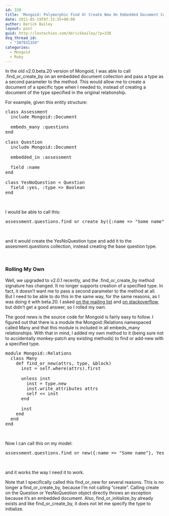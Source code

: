 ```yaml
---
id: 338
title: 'Mongoid: Polymorphic Find Or Create New On Embedded Document Collections'
date: 2011-05-19T07:15:55+00:00
author: Derick Bailey
layout: post
guid: http://lostechies.com/derickbailey/?p=338
dsq_thread_id:
  - "307931359"
categories:
  - Mongoid
  - Ruby
---
```

In the old v2.0.beta.20 version of Mongoid, I was able to call .find\_or\_create_by on an embedded document collection and pass a type as a second parameter to the method. This would allow me to create a document of a specific type when I needed to, instead of creating a document of the type specified in the original relationship.

For example, given this entity structure:

<pre class="brush:ruby">class Assessment
  include Mongoid::Document

  embeds_many :questions
end

class Question
  include Mongoid::Document
  
  embedded_in :assessment

  field :name
end

class YesNoQuestion &lt; Question
  field :yes, :type =&gt; Boolean
end
</pre>

 

I would be able to call this:

<pre class="brush:ruby">assessment.questions.find_or_create_by({:name =&gt; "Some name"}, YesNoQuestion)
</pre>

 

and it would create the YesNoQuestion type and add it to the assesment.questions collection, instead creating the base question type.

 

### Rolling My Own

Well, we upgraded to v2.0.1 recently, and the .find\_or\_create_by method signature has changed. It no longer supports creation of a specified type. In fact, it doesn&#8217;t want me to pass a second parameter to the method at all. But I need to be able to do this in the same way, for the same reasons, as I was doing it with beta.20. I asked [on the mailing list](http://groups.google.com/group/mongoid/browse_thread/thread/a4fe12e25b5a2809) and [on stackoverflow](http://stackoverflow.com/questions/5922705/polymorphic-find-or-create-by-with-mongoid-2-0-1-on-embedded-document-collectio), but didn&#8217;t get a good answer, so I rolled my own.

The good news is the source code for Mongoid is fairly easy to follow. I figured out that there is a module the Mongoid::Relations namespaced called Many and that this module is included in all embeds_many relationships. With that in mind, I added my own method to it (being sure not to accidentally monkey-patch any existing methods) to find or add-new with a specified type.

<pre class="brush:ruby">module Mongoid::Relations
  class Many
    def find_or_new(attrs, type, &block)
      inst = self.where(attrs).first

      unless inst
        inst = type.new
        inst.write_attributes attrs
        self &lt;&lt; inst
      end

      inst
    end
  end
end
</pre>

 

Now I can call this on my model:

<pre class="brush:ruby">assessment.questions.find_or_new({:name =&gt; "Some name"}, YesNoQuestion)</pre>

 

and it works the way I need it to work.

Note that I specifically called this find\_or\_new for several reasons. This is no longer a find\_or\_create\_by, because I&#8217;m not calling &#8220;create&#8221;. Calling create on the Question or YesNoQuestion object directly throws an exception because it&#8217;s an embedded document. Also, find\_or\_initialize\_by already exists and like find\_or\_create_by, it does not let me specify the type to initialize.